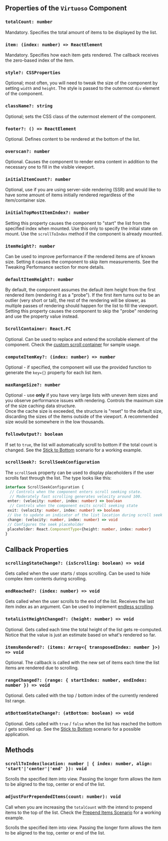 ## Properties of the `Virtuoso` Component

### `totalCount: number`

Mandatory. Specifies the total amount of items to be displayed by the list.

### `item: (index: number) => ReactElement`

Mandatory. Specifies how each item gets rendered. The callback receives the zero-based index of the item.

### `style?: CSSProperties`

Optional; most often, you will need to tweak the size of the component by setting `width` and `height`.
The style is passed to the outermost `div` element of the component.

### `className?: string`

Optional; sets the CSS class of the outermost element of the component.

### `footer?: () => ReactElement`

Optional. Defines content to be rendered at the bottom of the list.

### `overscan?: number`

Optional. Causes the component to render extra content in addition to the necessary one to fill in the visible viewport.

### `initialItemCount?: number`

Optional, use if you are using server-side rendering (SSR) and would like to have some amount of items initially rendered regardless of the item/container size.

### `initialTopMostItemIndex?: number`

Setting this property causes the component to "start" the list from the specified index when mounted.
Use this only to specify the initial state on mount. Use the `scrollToIndex` method if the component is already mounted.

### `itemHeight?: number`

Can be used to improve performance if the rendered items are of known size. Setting it causes the component to skip item measurements. See the Tweaking Performance section for more details.

### `defaultItemHeight?: number`

By default, the component assumes the default item height from the first rendered item (rendering it as a "probe").
If the first item turns out to be an outlier (very short or tall), the rest of the rendering will be slower, as multiple passes of rendering should happen for the list to fill the viewport.
Setting this property causes the component to skip the "probe" rendering and use the property value instead.

### `ScrollContainer: React.FC`

Optional. Can be used to replace and extend the scrollable element of the component.
Check the [custom scroll container](/custom-scroll-container) for sample usage.

### `computeItemKey?: (index: number) => number`

Optional - if specified, the component will use the provided function to generate the `key={}` property for each list item.

### `maxRangeSize?: number`

Optional - use **only** if you have very large lists with uneven item sizes and you observe performance issues with rendering. Controls the maximum size of the size caching data structure.  
Once the cache size is exceeded, the structure is "reset" to the default size, discarding the sizes of the items outside of the viewport. 
A recommended size would be somewhere in the low thousands. 

### `followOutput?: boolean`

If set to `true`, the list will automatically scroll to bottom if the total count is changed. See the [Stick to Bottom](/stick-to-bottom) scenario for a working example.

### `scrollSeek?: ScrollSeekConfiguration`

The `scrollSeek` property can be used to display placeholders if the user scrolls fast through the list. The type looks like this:

```ts
interface ScrollSeekConfiguration {
  // Controls when the component enters scroll seeking state. 
  // Moderately fast scrolling generates velocity around 100.
 enter: (velocity: number, index: number) => boolean
  // Controls when the component exits scroll seeking state
 exit: (velocity: number, index: number) => boolean 
 // Use to update an indicator of the list location during scroll seek
 change: (velocity: number, index: number) => void
 // Configures the seek placeholder
 placeholder: React.ComponentType<{height: number, index: number}
}
```

## Callback Properties

### `scrollingStateChange?: (isScrolling: boolean) => void`

Gets called when the user starts / stops scrolling. Can be used to hide complex item contents during scrolling.

### `endReached?: (index: number) => void`

Gets called when the user scrolls to the end of the list.
Receives the last item index as an argument. Can be used to implement [endless scrolling](/endless-scrolling).

### `totalListHeightChanged?: (height: number) => void`

Optional. Gets called each time the total height of the list gets re-computed. Notice that the value is just an estimate based on what's rendered so far.

### `itemsRendered?: (items: Array<{ transposedIndex: number }>) => void`

Optional. The callback is called with the new set of items each time the list items are rendered due to scrolling.

### `rangeChanged?: (range: { startIndex: number, endIndex: number }) => void`

Optional. Gets called with the top / bottom index of the currently rendered list range.

### `atBottomStateChange?: (atBottom: boolean) => void`

Optional. Gets called with `true` / `false` when the list has reached the bottom / gets scrolled up.  See the [Stick to Bottom](/stick-to-bottom) scenario for a possible application.

## Methods

### `scrollToIndex(location: number | { index: number, align: 'start'|'center'|'end' }): void`

Scrolls the specified item into view. Passing the longer form allows the item to be aligned to the top, center or end of the list.

### `adjustForPrependedItems(count: number): void`

Call when you are increasing the `totalCount` with the intend to prepend items to the top of the list. 
Check the [Prepend Items Scenario](/prepend-items) for a working example.

Scrolls the specified item into view. Passing the longer form allows the item to be aligned to the top, center or end of the list.
